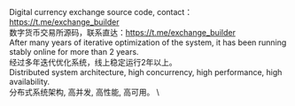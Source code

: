 Digital currency exchange source code, contact：https://t.me/exchange_builder  \
数字货币交易所源码，联系直达：https://t.me/exchange_builder  \
After many years of iterative optimization of the system, it has been running stably online for more than 2 years.  \
经过多年迭代优化系统，线上稳定运行2年以上。  \
Distributed system architecture, high concurrency, high performance, high availability.  \
分布式系统架构, 高并发, 高性能, 高可用。  \
